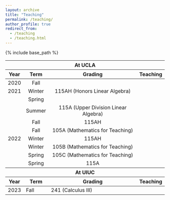 ```yaml
---
layout: archive
title: "Teaching"
permalink: /teaching/
author_profile: true
redirect_from:
  - /teaching
  - /teaching.html
---
```


{% include base_path %}

<table>
    <thead>
        <tr style="text-align:center">
            <th colspan=4>At UCLA</th>
        </tr>
    </thead>
  <thead>
        <tr>
            <th style="text-align:center">Year</th>
            <th style="text-align:center">Term</th>
            <th style="text-align:center">Grading</th>
            <th style="text-align:center">Teaching</th>
        </tr>
    </thead>
    <tbody style="text-align:center">
        <tr>
            <td>2020</td>
            <td>Fall</td>
            <td rowspan=3>115AH (Honors Linear Algebra)</td>
            <td rowspan=10></td>
        </tr>
        <tr>
            <td>2021</td>
            <td>Winter</td>
        </tr>
        <tr>
            <td></td>
            <td>Spring</td>
        </tr>
        <tr>
            <td></td>
            <td>Summer</td>
            <td>115A (Upper Division Linear Algebra)</td>
        </tr>
        <tr>
              <td></td>
              <td>Fall</td>
              <td>115AH</td>
        </tr>
        <tr>
                <td></td>
                <td>Fall</td>
                <td>105A (Mathematics for Teaching)</td>
        </tr>
        <tr>
                <td>2022</td>
                <td>Winter</td>
                <td>115AH</td>
        </tr>
        <tr>
                  <td></td>
                  <td>Winter</td>
                  <td>105B (Mathematics for Teaching)</td>
          </tr>
        <tr>
                  <td></td>
                  <td>Spring</td>
                  <td>105C (Mathematics for Teaching)</td>
          </tr>
        <tr>
                  <td></td>
                  <td>Spring</td>
                  <td>115A</td>
        </tr>
    </tbody>
    <thead>
        <tr style="text-align:center">
            <th colspan=4>At UIUC</th>
        </tr>
    </thead>
    <thead style="text-align:center">
      <tr>
            <th>Year</th>
            <th>Term</th>
            <th>Grading</th>
            <th>Teaching</th>
        </tr>
    </thead>
    <tr>
            <td>2023</td>
            <td>Fall</td>
            <td>241 (Calculus III)</td>
            <td></td>
    </tr>
</table>
